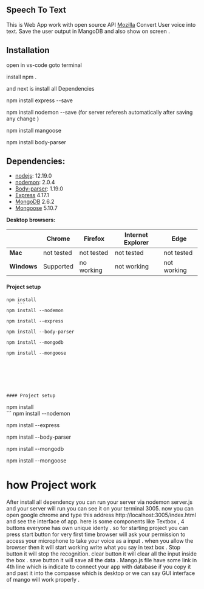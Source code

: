 ## Speech To Text
This is Web App work with open source API [Mozilla](https://developer.mozilla.org/en-US/docs/Web/API/Web_Speech_API)
Convert User voice into text.
Save the user output in MangoDB and also show on screen .


## Installation
open in vs-code goto terminal 

install npm 
.

and next is install all Dependencies

npm install express --save 

npm install nodemon --save (for server referesh automatically after saving any change )

npm install mangoose 

npm install body-parser






## Dependencies:
* [nodejs](https://nodejs.org/en/download/): 12.19.0
* [nodemon](https://www.npmjs.com/package/nodemon): 2.0.4
* [Body-parser](https://www.npmjs.com/package/body-parser): 1.19.0
* [Express](https://expressjs.com) 4.17.1
* [MongoDB](https://www.mongodb.com/download-center/community) 2.6.2
* [Mongoose](https://mongoosejs.com) 5.10.7

**Desktop browsers:**

|           |  Chrome  |  Firefox  |  Internet Explorer | Edge |
|---------  |-----------                      |-----------                        |-------------------                           |------                      |
| **Mac**       |    not tested                          |    not tested                            |        not tested                                   |  not tested                       |
| **Windows**   | Supported                       | no working                         |        not working                                   |  not working  


#### Project setup
```
npm install  
    ```
npm install --nodemon 

npm install --express  

npm install --body-parser

npm install --mongodb

npm install --mongoose







#### Project setup
```
npm install  
    ```
npm install --nodemon 

npm install --express  

npm install --body-parser

npm install --mongodb

npm install --mongoose



# how Project work 

After install all dependency you can run your server via nodemon server.js
and your server will run you can see it on your terminal 3005.
now you can open google chrome and type this address  http://localhost:3005/index.html and see the interface of app.
here is some components like Textbox , 4 buttons everyone has own unique identy .
so for starting project you can press start button for very first time browser will ask your permission to access your microphone to take your voice as a input . when you allow the browser then it will start working write what you say in text box .
Stop button it will stop the recognition.
clear button  it will clear all the input inside the box .
save button  it will save all the data .
Mango.js file have some link in 4th line which is indicate to connect your app with database if you copy it and past it into the compasse which is desktop or we can say GUI interface of mango will work properly .
